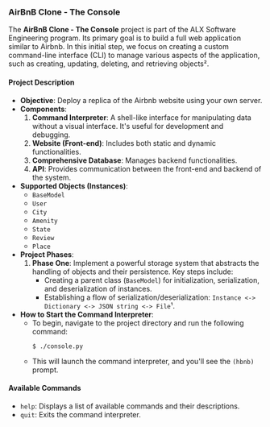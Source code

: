 
### AirBnB Clone - The Console
The **AirBnB Clone - The Console** project is part of the ALX Software Engineering program. Its primary goal is to build a full web application similar to Airbnb. In this initial step, we focus on creating a custom command-line interface (CLI) to manage various aspects of the application, such as creating, updating, deleting, and retrieving objects².

#### Project Description
- **Objective**: Deploy a replica of the Airbnb website using your own server.
- **Components**:
    1. **Command Interpreter**: A shell-like interface for manipulating data without a visual interface. It's useful for development and debugging.
    2. **Website (Front-end)**: Includes both static and dynamic functionalities.
    3. **Comprehensive Database**: Manages backend functionalities.
    4. **API**: Provides communication between the front-end and backend of the system.
- **Supported Objects (Instances)**:
    - `BaseModel`
    - `User`
    - `City`
    - `Amenity`
    - `State`
    - `Review`
    - `Place`
- **Project Phases**:
    1. **Phase One**: Implement a powerful storage system that abstracts the handling of objects and their persistence. Key steps include:
        - Creating a parent class (`BaseModel`) for initialization, serialization, and deserialization of instances.
        - Establishing a flow of serialization/deserialization: `Instance <-> Dictionary <-> JSON string <-> File`¹.
- **How to Start the Command Interpreter**:
    - To begin, navigate to the project directory and run the following command:
        ```
        $ ./console.py
        ```
    - This will launch the command interpreter, and you'll see the `(hbnb)` prompt.

#### Available Commands
- `help`: Displays a list of available commands and their descriptions.
- `quit`: Exits the command interpreter.
